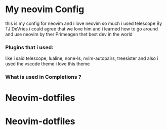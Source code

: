 # My neovim Config

this is my config for neovim and i love neovim so much i used telescope By TJ DeVries i could agree that we love him and i learned how to go around and use neovim by ther Primeagen thet best dev in the world

### Plugins that i used:
like i said telescope, lualine, none-ls, nvim-autopairs, treesister and also i used the vscode theme i love this theme

### What is used in Completions ?

# Neovim-dotfiles
# Neovim-dotfiles
